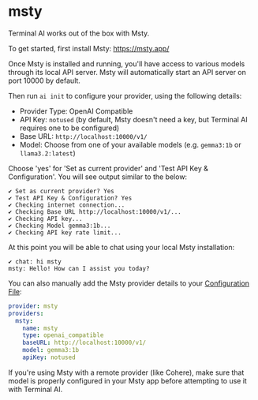 # msty

Terminal AI works out of the box with Msty.

To get started, first install Msty: https://msty.app/

Once Msty is installed and running, you'll have access to various models through its local API server. Msty will automatically start an API server on port 10000 by default.

Then run `ai init` to configure your provider, using the following details:

- Provider Type: OpenAI Compatible
- API Key: `notused` (by default, Msty doesn't need a key, but Terminal AI requires one to be configured)
- Base URL: `http://localhost:10000/v1/`
- Model: Choose from one of your available models (e.g. `gemma3:1b` or `llama3.2:latest`)

Choose 'yes' for 'Set as current provider' and 'Test API Key & Configuration'. You will see output similar to the below:

```
✔ Set as current provider? Yes
✔ Test API Key & Configuration? Yes
✔ Checking internet connection...
✔ Checking Base URL http://localhost:10000/v1/...
✔ Checking API key...
✔ Checking Model gemma3:1b...
✔ Checking API key rate limit...
```

At this point you will be able to chat using your local Msty installation:

```
✔ chat: hi msty
msty: Hello! How can I assist you today?
```

You can also manually add the Msty provider details to your [Configuration File](../configuration.md):

```yaml
provider: msty
providers:
  msty:
    name: msty
    type: openai_compatible
    baseURL: http://localhost:10000/v1/
    model: gemma3:1b
    apiKey: notused
```

If you're using Msty with a remote provider (like Cohere), make sure that model is properly configured in your Msty app before attempting to use it with Terminal AI.
